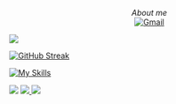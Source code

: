 <p align="center">
    <i>About me</i><br/>
    <a href="mailto:.com">
        <img src="https://img.shields.io/badge/gmail-blue?style=flat-square&logo=gmail" alt="Gmail">
    </a>
</p>

<img src="https://github-readme-stats.vercel.app/api?username=toLuc57&show_icons=true&icon_color=CE1D2D" />

[![GitHub Streak](https://streak-stats.demolab.com/?user=toLuc57&theme=dark)](https://github.com/toLuc57?tab=repositories)

[![My Skills](https://skillicons.dev/icons?i=dart,flutter,java,git,github,graphql,mysql,nestjs,nodejs,docker)](https://github.com/toLuc57)

<img src= "http://github-profile-summary-cards.vercel.app/api/cards/most-commit-language?username=toLuc57&theme=radical&exclude=dart,flutter,java,git,github,graphql,mysql,nestjs,nodejs,docker"/>

<a href="https://github.com/BossHacke">
    <img src="https://github-readme-stats.vercel.app/api/top-langs/?username=toLuc57&langs_count=10&exclude_repo=&hide=jupyter%20notebook,vim%20script,cmake,makefile,batchfile,emacs%20lisp,css,html&layout=compact&card_width=699&hide_border=true&theme=transparent" />
  </a>

<img src="https://raw.githubusercontent.com/trinib/trinib/snake/github-contribution-grid-snake-dark.svg">
</div>
